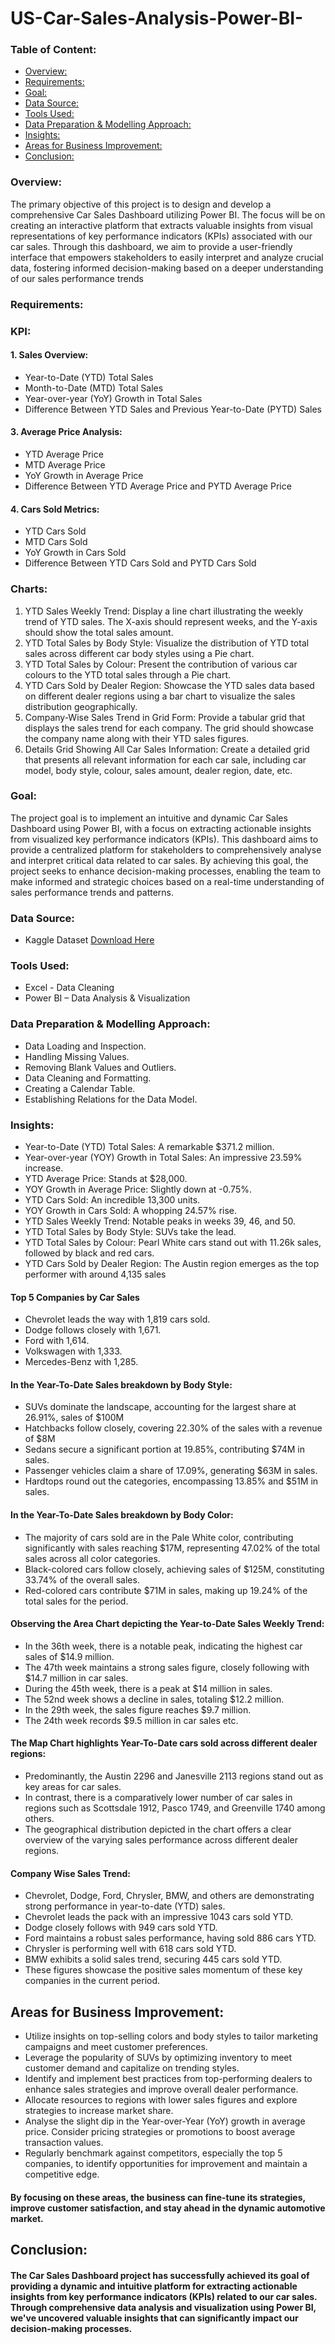 # US-Car-Sales-Analysis-Power-BI-

### Table of Content:
- [Overview:](#overview)
- [Requirements:](#requirements)
- [Goal:](#goal)
- [Data Source:](#data-Source)
- [Tools Used:](#tools-used:)
- [Data Preparation & Modelling Approach:](#data-preparation-&-modelling-approach)
- [Insights:](#insights)
- [Areas for Business Improvement:](#areas-for-business-improvement)
- [Conclusion:](#conclusion)





### Overview:
The primary objective of this project is to design and develop a comprehensive Car 
Sales Dashboard utilizing Power BI. The focus will be on creating an interactive 
platform that extracts valuable insights from visual representations of key 
performance indicators (KPIs) associated with our car sales. Through this dashboard, 
we aim to provide a user-friendly interface that empowers stakeholders to easily 
interpret and analyze crucial data, fostering informed decision-making based on a 
deeper understanding of our sales performance trends

### Requirements:
### KPI:
#### 1. Sales Overview:
- Year-to-Date (YTD) Total Sales
- Month-to-Date (MTD) Total Sales
- Year-over-year (YoY) Growth in Total Sales
- Difference Between YTD Sales and Previous Year-to-Date (PYTD) Sales
#### 3. Average Price Analysis:
- YTD Average Price
- MTD Average Price
- YoY Growth in Average Price
- Difference Between YTD Average Price and PYTD Average Price
#### 4. Cars Sold Metrics:
- YTD Cars Sold
- MTD Cars Sold
- YoY Growth in Cars Sold
- Difference Between YTD Cars Sold and PYTD Cars Sold


### Charts:
1. YTD Sales Weekly Trend: Display a line chart illustrating the weekly trend of YTD sales. The X-axis should represent weeks, and the Y-axis should show the total sales amount.
2. YTD Total Sales by Body Style: Visualize the distribution of YTD total sales across different car body styles using a Pie chart.
3. YTD Total Sales by Colour: Present the contribution of various car colours to the YTD total sales through a Pie chart.
4. YTD Cars Sold by Dealer Region: Showcase the YTD sales data based on different dealer regions using a bar chart to visualize the sales distribution geographically.
5. Company-Wise Sales Trend in Grid Form: Provide a tabular grid that displays the sales trend for each company. The grid should showcase the company name along with their YTD sales figures.
6. Details Grid Showing All Car Sales Information: Create a detailed grid that presents all relevant information for each car sale, including car model, body style, colour, sales amount, dealer region, date, etc.




### Goal:
The project goal is to implement an intuitive and dynamic Car Sales Dashboard using 
Power BI, with a focus on extracting actionable insights from visualized key 
performance indicators (KPIs). This dashboard aims to provide a centralized platform 
for stakeholders to comprehensively analyse and interpret critical data related to car 
sales. By achieving this goal, the project seeks to enhance decision-making 
processes, enabling the team to make informed and strategic choices based on a 
real-time understanding of sales performance trends and patterns.




### Data Source: 
- Kaggle Dataset [Download Here](https://www.kaggle.com/code/eugeniokukes/car-sales-eda-machine-learning)




### Tools Used:
- Excel - Data Cleaning
- Power BI – Data Analysis & Visualization


### Data Preparation & Modelling Approach:
- Data Loading and Inspection.
- Handling Missing Values.
- Removing Blank Values and Outliers.
- Data Cleaning and Formatting.
- Creating a Calendar Table.
- Establishing Relations for the Data Model.

### Insights:
- Year-to-Date (YTD) Total Sales: A remarkable $371.2 million.
- Year-over-year (YOY) Growth in Total Sales: An impressive 23.59% increase.
- YTD Average Price: Stands at $28,000.
- YOY Growth in Average Price: Slightly down at -0.75%.
- YTD Cars Sold: An incredible 13,300 units.
- YOY Growth in Cars Sold: A whopping 24.57% rise.
- YTD Sales Weekly Trend: Notable peaks in weeks 39, 46, and 50.
- YTD Total Sales by Body Style: SUVs take the lead.
- YTD Total Sales by Colour: Pearl White cars stand out with 11.26k sales, followed by black and red cars.
- YTD Cars Sold by Dealer Region: The Austin region emerges as the top performer with around 4,135 sales




#### Top 5 Companies by Car Sales
- Chevrolet leads the way with 1,819 cars sold.
- Dodge follows closely with 1,671.
- Ford with 1,614.
- Volkswagen with 1,333.
- Mercedes-Benz with 1,285.

#### In the Year-To-Date Sales breakdown by Body Style:

- SUVs dominate the landscape, accounting for the largest share at 26.91%, sales of $100M
- Hatchbacks follow closely, covering 22.30% of the sales with a revenue of $8M
- Sedans secure a significant portion at 19.85%, contributing $74M in sales.
- Passenger vehicles claim a share of 17.09%, generating $63M in sales.
- Hardtops round out the categories, encompassing 13.85% and $51M in sales.

#### In the Year-To-Date Sales breakdown by Body Color:

- The majority of cars sold are in the Pale White color, contributing significantly with sales reaching $17M, representing 47.02% of the total sales across all color categories.
- Black-colored cars follow closely, achieving sales of $125M, constituting 33.74% of the overall sales.
- Red-colored cars contribute $71M in sales, making up 19.24% of the total sales for the period.

#### Observing the Area Chart depicting the Year-to-Date Sales Weekly Trend:
- In the 36th week, there is a notable peak, indicating the highest car sales of $14.9 million.
- The 47th week maintains a strong sales figure, closely following with $14.7 million in car sales.
- During the 45th week, there is a peak at $14 million in sales.
- The 52nd week shows a decline in sales, totaling $12.2 million.
- In the 29th week, the sales figure reaches $9.7 million.
- The 24th week records $9.5 million in car sales etc.

#### The Map Chart highlights Year-To-Date cars sold across different dealer regions:

- Predominantly, the Austin 2296 and Janesville 2113 regions stand out as key areas for car sales.
- In contrast, there is a comparatively lower number of car sales in regions such as Scottsdale 1912, Pasco 1749, and Greenville 1740 among others.
- The geographical distribution depicted in the chart offers a clear overview of the varying sales performance across different dealer regions.



#### Company Wise Sales Trend:
- Chevrolet, Dodge, Ford, Chrysler, BMW, and others are demonstrating strong performance in year-to-date (YTD) sales.
- Chevrolet leads the pack with an impressive 1043 cars sold YTD.
- Dodge closely follows with 949 cars sold YTD.
- Ford maintains a robust sales performance, having sold 886 cars YTD.
- Chrysler is performing well with 618 cars sold YTD.
- BMW exhibits a solid sales trend, securing 445 cars sold YTD.
- These figures showcase the positive sales momentum of these key companies in the current period.



## Areas for Business Improvement:
- Utilize insights on top-selling colors and body styles to tailor marketing campaigns and meet customer preferences.
- Leverage the popularity of SUVs by optimizing inventory to meet customer demand and capitalize on trending styles.
- Identify and implement best practices from top-performing dealers to enhance sales strategies and improve overall dealer performance.
- Allocate resources to regions with lower sales figures and explore strategies to increase market share.
- Analyse the slight dip in the Year-over-Year (YoY) growth in average price. Consider pricing strategies or promotions to boost average transaction values.
- Regularly benchmark against competitors, especially the top 5 companies, to identify opportunities for improvement and maintain a competitive edge.
 
#### By focusing on these areas, the business can fine-tune its strategies, improve customer satisfaction, and stay ahead in the dynamic automotive market.



## Conclusion:
#### The Car Sales Dashboard project has successfully achieved its goal of providing a dynamic and intuitive platform for extracting actionable insights from key performance indicators (KPIs) related to our car sales. Through comprehensive data analysis and visualization using Power BI, we've uncovered valuable insights that can significantly impact our decision-making processes.
